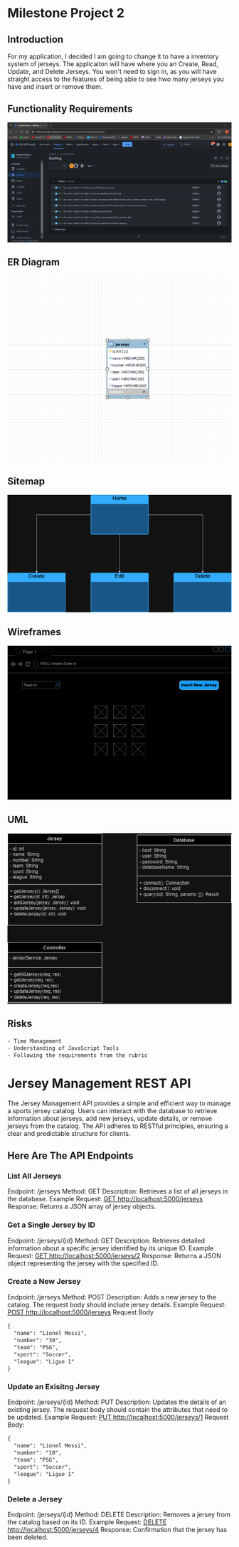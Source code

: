 # **Milestone Project 2**

## Introduction
For my application, I decided I am going to change it to have a inventory system of jerseys. The applicaiton will have where you an Create, Read, Update, and Delete Jerseys. You won't need to sign in, as you will have straight access to the features of being able to see hwo many jerseys you have and insert or remove them.

## Functionality Requirements
![User Stories](https://raw.githubusercontent.com/Eli9Saavedra/CST391Public/main/Milestone2/Images/Images/User%20Stories.png)

## ER Diagram
![ER Diagram](https://raw.githubusercontent.com/Eli9Saavedra/CST391Public/main/Milestone2/Images/Images/ER%20Diagram.png)

## Sitemap
![Sitemap](https://raw.githubusercontent.com/Eli9Saavedra/CST391Public/main/Milestone2/Images/Images/Sitemap.png)

## Wireframes
![Wireframe 1](https://raw.githubusercontent.com/Eli9Saavedra/CST391Public/main/Milestone2/Images/Images/Wireframe%20(1).png)

## UML
![UML](https://raw.githubusercontent.com/Eli9Saavedra/CST391Public/main/Milestone2/Images/Images/UMLs.png)

## Risks
    - Time Management
    - Understanding of JavaScript Tools
    - Following the requirements from the rubric

# Jersey Management REST API
The Jersey Management API provides a simple and efficient way to manage a sports jersey catalog. Users can interact with the database to retrieve information about jerseys, add new jerseys, update details, or remove jerseys from the catalog. The API adheres to RESTful principles, ensuring a clear and predictable structure for clients.

## Here Are The API Endpoints

### List All Jerseys
Endpoint: /jerseys
Method: GET
Description: Retrieves a list of all jerseys in the database.
Example Request: [GET http://localhost:5000/jerseys](http://localhost:5000/jerseys)
Response: Returns a JSON array of jersey objects.

### Get a Single Jersey by ID
Endpoint: /jerseys/{id}
Method: GET
Description: Retrieves detailed information about a specific jersey identified by its unique ID.
Example Request: [GET http://localhost:5000/jerseys/2](http://localhost:5000/jerseys/2)
Response: Returns a JSON object representing the jersey with the specified ID.

### Create a New Jersey
Endpoint: /jerseys
Method: POST
Description: Adds a new jersey to the catalog. The request body should include jersey details.
Example Request: [POST http://localhost:5000/jerseys](http://localhost:5000/jerseys)
Request Body
```
{
  "name": "Lionel Messi",
  "number": "30",
  "team": "PSG",
  "sport": "Soccer",
  "league": "Ligue 1"
}

```
### Update an Exisitng Jersey
Endpoint: /jerseys/{id}
Method: PUT
Description: Updates the details of an existing jersey. The request body should contain the attributes that need to be updated.
Example Request: [PUT http://localhost:5000/jerseys/1](http://localhost:5000/jerseys/1)
Request Body:
```
{
  "name": "Lionel Messi",
  "number": "10",
  "team": "PSG",
  "sport": "Soccer",
  "league": "Ligue 1"
}

```

### Delete a Jersey
Endpoint: /jerseys/{id}
Method: DELETE
Description: Removes a jersey from the catalog based on its ID.
Example Request: [DELETE http://localhost:5000/jerseys/4](http://localhost:5000/jerseys/4)
Response: Confirmation that the jersey has been deleted.
